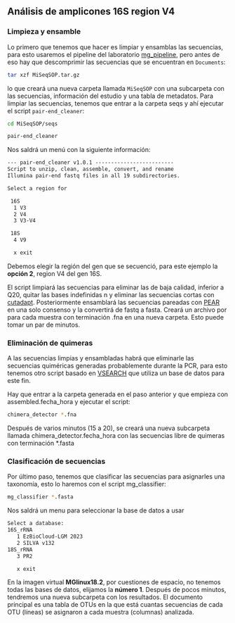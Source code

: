 ## Análisis de amplicones 16S region V4

### Limpieza y ensamble

Lo primero que tenemos que hacer es limpiar y ensamblas las secuencias, para esto usaremos el pipeline del laboratorio [mg_pipeline](about:blank), pero antes de eso hay que descomprimir las secuencias que se encuentran en `Documents`:

```bash
tar xzf MiSeqSOP.tar.gz
```
lo que creará una nueva carpeta llamada `MiSeqSOP` con una subcarpeta con las secuencias, información del estudio y una tabla de metadatos. Para limpiar las secuencias, tenemos que entrar a la carpeta seqs y ahí ejecutar el script `pair-end_cleaner`:

```bash
cd MiSeqSOP/seqs
```

```bash
pair-end_cleaner
```

Nos saldrá un menú con la siguiente información:

```latex
--- pair-end_cleaner v1.0.1 -------------------------
Script to unzip, clean, assemble, convert, and rename
Illumina pair-end fastq files in all 19 subdirectories.

Select a region for

 16S
  1 V3
  2 V4
  3 V3-V4

 18S
  4 V9

  x exit
```

Debemos elegir la región del gen que se secuenció, para este ejemplo la **opción 2**, region V4 del gen 16S.

El script limpiará las secuencias para eliminar las de baja calidad, inferior a Q20, quitar las bases indefinidas n y eliminar las secuencias cortas con [cutadapt](https://cutadapt.readthedocs.io/en/stable/index.html). Posteriormente ensamblará las secuencias pareadas con [PEAR](https://cme.h-its.org/exelixis/web/software/pear/doc.html) en una solo consenso y la convertirá de fastq a fasta. Creará un archivo por para cada muestra con terminación .fna en una nueva carpeta. Esto puede tomar un par de minutos.

### Eliminación de quimeras

A las secuencias limpias y ensambladas habrá que eliminarle las secuencias quiméricas generadas probablemente durante la PCR, para esto tenemos otro script basado en [VSEARCH](https://github.com/torognes/vsearch) que utiliza un base de datos para este fin.

Hay que entrar a la carpeta generada en el paso anterior y que empieza con assembled.fecha_hora y ejecutar el script:

```bash
chimera_detector *.fna
```

Después de varios minutos (15 a 20), se creará una nueva subcarpeta llamada chimera_detector.fecha_hora con las secuencias libre de quimeras con terminación *.fasta

### Clasificación de secuencias
Por último paso, tenemos que clasificar las secuencias para asignarles una taxonomía, esto lo haremos con el script mg_classifier:

```bash
mg_classifier *.fasta
```

Nos saldrá un menu para seleccionar la base de datos a usar

```latex
Select a database:
16S_rRNA
   1 EzBioCloud-LGM 2023
   2 SILVA v132
18S_rRNA
   3 PR2

   x exit
```

En la imagen virtual **MGlinux18.2**, por cuestiones de espacio, no tenemos todas las bases de datos, elijamos la **número 1**. Después de pocos minutos, tendremos una nueva subcarpeta con los resultados. El documento principal es una tabla de OTUs en la que está cuantas secuencias de cada OTU (líneas) se asignaron a cada muestra (columnas) analizada.
